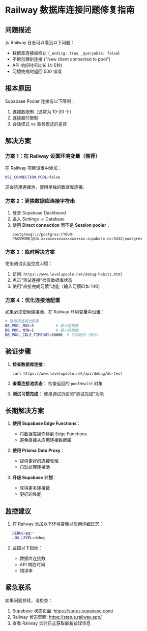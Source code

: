 # Railway 数据库连接问题修复指南

## 问题描述

从 Railway 日志可以看到以下问题：
- 数据库连接被终止 (`_ending: true`, `_queryable: false`)
- 不断创建新连接 ("New client connected to pool")
- API 响应时间过长 (4-5秒)
- 习惯完成时返回 500 错误

## 根本原因

Supabase Pooler 连接有以下限制：
1. 连接数限制（通常为 10-20 个）
2. 连接超时限制
3. 会话模式 vs 事务模式的差异

## 解决方案

### 方案 1：在 Railway 设置环境变量（推荐）

在 Railway 项目设置中添加：

```bash
USE_CONNECTION_POOL=false
```

这会禁用连接池，使用单独的数据库连接。

### 方案 2：更换数据库连接字符串

1. 登录 Supabase Dashboard
2. 进入 Settings → Database
3. 使用 **Direct connection** 而不是 **Session pooler**：
   ```
   postgresql://postgres:[YOUR-PASSWORD]@db.xxxxxxxxxxxxxxxxxxxx.supabase.co:5432/postgres
   ```

### 方案 3：临时解决方案

使用调试页面完成习惯：

1. 访问: `https://www.levelupsolo.net/debug-habits.html`
2. 点击"测试连接"检查数据库状态
3. 使用"直接完成习惯"功能（输入习惯ID如 140）

### 方案 4：优化连接池配置

如果必须使用连接池，在 Railway 环境变量中设置：

```bash
# 数据库连接池配置
DB_POOL_MAX=5          # 最大连接数
DB_POOL_MIN=1          # 最小连接数
DB_POOL_IDLE_TIMEOUT=10000  # 空闲超时（毫秒）
```

## 验证步骤

1. **检查数据库连接**：
   ```
   curl https://www.levelupsolo.net/api/debug/db-test
   ```

2. **查看连接池状态**：
   检查返回的 `poolHealth` 对象

3. **测试习惯完成**：
   使用调试页面的"测试完成"功能

## 长期解决方案

1. **使用 Supabase Edge Functions**：
   - 将数据库操作移到 Edge Functions
   - 避免直接从应用连接数据库

2. **使用 Prisma Data Proxy**：
   - 提供更好的连接管理
   - 自动处理连接池

3. **升级 Supabase 计划**：
   - 获得更多连接数
   - 更好的性能

## 监控建议

1. 在 Railway 添加以下环境变量以启用详细日志：
   ```bash
   DEBUG=pg:*
   LOG_LEVEL=debug
   ```

2. 监控以下指标：
   - 数据库连接数
   - API 响应时间
   - 错误率

## 紧急联系

如果问题持续，请检查：
1. Supabase 状态页面: https://status.supabase.com/
2. Railway 状态页面: https://status.railway.app/
3. 查看 Railway 实时日志获取最新错误信息